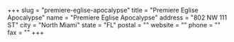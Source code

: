 +++
slug = "premiere-eglise-apocalypse"
title = "Premiere Eglise Apocalypse"
name = "Premiere Eglise Apocalypse"
address = "802 NW 111 ST"
city = "North Miami"
state = "FL"
postal = ""
website = ""
phone = ""
fax = ""
+++
